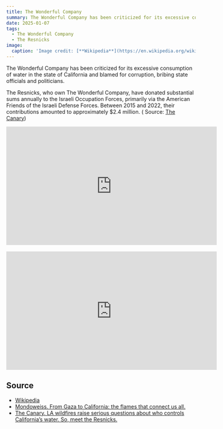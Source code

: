 ```yaml
---
title: The Wonderful Company
summary: The Wonderful Company has been criticized for its excessive consumption of water in the state of California and blamed for corruption, bribing state officials and politicians. 
date: 2025-01-07
tags:
  - The Wonderful Company
  - The Resnicks
image:
  caption: 'Image credit: [**Wikipedia**](https://en.wikipedia.org/wiki/The_Wonderful_Company)'
---
```



The Wonderful Company has been criticized for its excessive consumption of water in the state of California and blamed for corruption, bribing state officials and politicians. 

The Resnicks, who own The Wonderful Company, have donated substantial sums annually to the Israeli Occupation Forces, primarily via the American Friends of the Israeli Defense Forces. Between 2015 and 2022, their contributions amounted to approximately $2.4 million. ( Source: [The Canary](https://www.thecanary.co/global/world-analysis/2025/01/13/the-resnicks-la-california/))


<iframe width="560" height="315" src="https://www.youtube.com/embed/4GE_2cg4jIk?si=nIUvCVRXCaS7OTaR" title="YouTube video player" frameborder="0" allow="accelerometer; autoplay; clipboard-write; encrypted-media; gyroscope; picture-in-picture; web-share" referrerpolicy="strict-origin-when-cross-origin" allowfullscreen></iframe>

<br>

<br>

<iframe width="560" height="315" src="https://www.youtube.com/embed/WeCAHzbI38M?si=CUEePaYWOxntIp6Q" title="YouTube video player" frameborder="0" allow="accelerometer; autoplay; clipboard-write; encrypted-media; gyroscope; picture-in-picture; web-share" referrerpolicy="strict-origin-when-cross-origin" allowfullscreen></iframe>




## Source

- [Wikipedia](https://en.wikipedia.org/wiki/The_Wonderful_Company)
- [Mondoweiss. From Gaza to California: the flames that connect us all.](https://mondoweiss.net/2025/01/the-flames-that-connect-us-all/)
- [The Canary. LA wildfires raise serious questions about who controls California’s water. So, meet the Resnicks.](https://www.thecanary.co/global/world-analysis/2025/01/13/the-resnicks-la-california/)